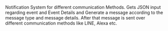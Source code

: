 Notification System for different communication Methods. Gets JSON input regarding event and Event Details and Generate a message according to the message type and message details. After that message is sent over different communication methods like LINE, Alexa etc.